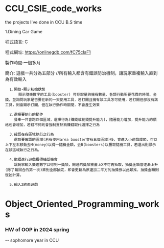 # CCU_CSIE_code_works
the projects I've done in CCU B.S time



1.Dining Car Game

程式語言: C

程式網址: https://onlinegdb.com/fC75claF1

製作時間:一個多月

簡介:  遊戲一共分為五部分  //所有輸入都含有錯誤防治機制，讓玩家重複輸入直到為有效輸入
      
      1.開始-顯示初始狀態
          顯示隨機數字的工具(booster) 可存取量與擁有數量、各類行動所要花費的時間、金錢，並詢問玩家是否要在新的一天使用工具，若打開且擁有該工具怎可使用，若打開但卻沒有該工具，則會顯示打開，但在執行動作時關閉，不會產生效果
                        
      2.選擇要執行的動作
        餐車一共會跑四個區域，選擇行為(賺錢或花錢提升能力)，隨著能力增加，提升能力的價格也會增加，若錢不夠則會強制賣熱狗賺錢取代選擇之行為
        
      3.確認在各區域執行之行為
        選取要確認的區域(若有使用area booster會有五個區域)後，會進入小遊戲環節，可以上下左右移動去M(money)以得一隨機金額，去B(boosters)以獲取隨機工具，若退出則顯示在該區域執行之行為。  
      
      4.繼續進行遊戲獲得抽獎機會
        讓玩家輸入樂透數字以得到一獎項，開過的獎項被畫上X不可再抽取，抽獎金額會逐漸上升(除了每回合的第一次)直到全部抽完，即會更新為原邊加二平方的抽獎券以此類推，抽獎金額則復始計算。
      
      5.輸入2結束遊戲

# Object_Oriented_Programming_works

### HW of OOP in 2024 spring

-- sophomore year in CCU




